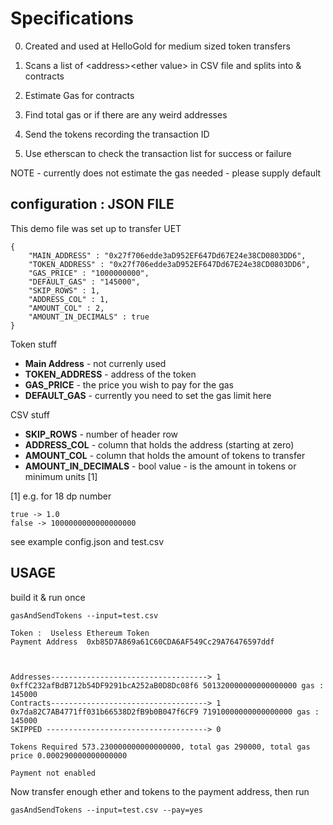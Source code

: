 Specifications
==============

0. Created and used at HelloGold for medium sized token transfers

1. Scans a list of &lt;address&gt;&lt;ether value&gt; in CSV file and splits into <addresses> & contracts
2. Estimate Gas for contracts
3. Find total gas or if there are any weird addresses
4. Send the tokens recording the transaction ID
5. Use etherscan to check the transaction list for success or failure

NOTE - currently does not estimate the gas needed - please supply default

configuration : JSON FILE
-------------------------

This demo file was set up to transfer UET 

```
{
    "MAIN_ADDRESS" : "0x27f706edde3aD952EF647Dd67E24e38CD0803DD6",
    "TOKEN_ADDRESS" : "0x27f706edde3aD952EF647Dd67E24e38CD0803DD6",
    "GAS_PRICE" : "1000000000",
    "DEFAULT_GAS" : "145000",
    "SKIP_ROWS" : 1,
    "ADDRESS_COL" : 1,
    "AMOUNT_COL" : 2,
    "AMOUNT_IN_DECIMALS" : true
}
```

Token stuff

* **Main Address** - not currenly used
* **TOKEN_ADDRESS** - address of the token 
* **GAS_PRICE** - the price you wish to pay for the gas
* **DEFAULT_GAS** - currently you need to set the gas limit here 

CSV stuff

* **SKIP_ROWS** - number of header row
* **ADDRESS_COL** - column that holds the address (starting at zero)
* **AMOUNT_COL** - column that holds the amount of tokens to transfer
* **AMOUNT_IN_DECIMALS** - bool value - is the amount in tokens or minimum units [1]

[1] e.g. for 18 dp number

```
true -> 1.0
false -> 1000000000000000000 
```

see example config.json and test.csv

USAGE
-----

build it & run once

`gasAndSendTokens --input=test.csv`

```
Token :  Useless Ethereum Token
Payment Address  0xb85D7A869a61C60CDA6AF549Cc29A76476597ddf



Addresses-----------------------------------> 1
0xffC232afBdB712b54DF9291bcA252aB0D8Dc08f6 501320000000000000000 gas :  145000
Contracts-----------------------------------> 1
0x7da82C7AB4771ff031b66538D2fB9b0B047f6CF9 71910000000000000000 gas :  145000
SKIPPED ------------------------------------> 0

Tokens Required 573.230000000000000000, total gas 290000, total gas price 0.000290000000000000

Payment not enabled
```

Now transfer enough ether and tokens to the payment address, then run

`gasAndSendTokens --input=test.csv --pay=yes`

